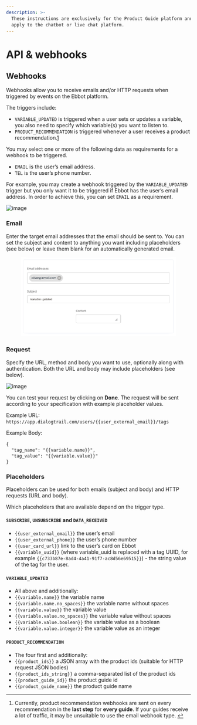 ```yaml
---
description: >-
  These instructions are exclusively for the Product Guide platform and do not
  apply to the chatbot or live chat platform.
---
```


# API & webhooks

## Webhooks <a href="#webhooks" id="webhooks"></a>

Webhooks allow you to receive emails and/or HTTP requests when triggered by events on the Ebbot platform.

The triggers include:

* `VARIABLE_UPDATED` is triggered when a user sets or updates a variable, you also need to specify which variable(s) you want to listen to.
* `PRODUCT_RECOMMENDATION` is triggered whenever a user receives a product recommendation.[1](https://docs.dialogtrail.com/pages/sdk/webhooks\_api/webhooks\_api.html#fn:1)

You may select one or more of the following data as requirements for a webhook to be triggered.

* `EMAIL` is the user’s email address.
* `TEL` is the user’s phone number.

For example, you may create a webhook triggered by the `VARIABLE_UPDATED` trigger but you only want it to be triggered if Ebbot has the user’s email address. In order to achieve this, you can set `EMAIL` as a requirement.

![image](https://user-images.githubusercontent.com/5666717/153161294-dcc30f7a-ee03-4be7-af78-73d86b86ced3.png)

### Email <a href="#email" id="email"></a>

Enter the target email addresses that the email should be sent to. You can set the subject and content to anything you want including placeholders (see below) or leave them blank for an automatically generated email.

<figure><img src="../.gitbook/assets/webhook demo image.png" alt=""><figcaption></figcaption></figure>

### Request <a href="#request" id="request"></a>

Specify the URL, method and body you want to use, optionally along with authentication. Both the URL and body may include placeholders (see below).

![image](https://user-images.githubusercontent.com/5666717/153161465-8de83566-fc22-421c-bc71-2e86a1da3dcb.png)

You can test your request by clicking on **Done**. The request will be sent according to your specification with example placeholder values.

Example URL: `https://app.dialogtrail.com/users/{{user_external_email}}/tags`

Example Body:

```
{
  "tag_name": "{{variable.name}}",
  "tag_value": "{{variable.value}}"
}
```

### Placeholders <a href="#placeholders" id="placeholders"></a>

Placeholders can be used for both emails (subject and body) and HTTP requests (URL and body).

Which placeholders that are available depend on the trigger type.

#### `SUBSCRIBE`, `UNSUBSCRIBE` and `DATA_RECEIVED` <a href="#subscribe-unsubscribe-and-data_received" id="subscribe-unsubscribe-and-data_received"></a>

* `{{user_external_email}}` the user’s email
* `{{user_external_phone}}` the user’s phone number
* `{{user_card_url}}` link to the user’s card on Ebbot
* `{{variable_uuid}}` (where variable\_uuid is replaced with a tag UUID, for example `{{c733b87e-8ad4-4a41-91f7-ac8d56e69515}}`) - the string value of the tag for the user.

#### `VARIABLE_UPDATED` <a href="#variable_updated" id="variable_updated"></a>

* All above and additionally:
* `{{variable.name}}` the variable name
* `{{variable.name.no_spaces}}` the variable name without spaces
* `{{variable.value}}` the variable value
* `{{variable.value.no_spaces}}` the variable value without spaces
* `{{variable.value.boolean}}` the variable value as a boolean
* `{{variable.value.integer}}` the variable value as an integer

#### `PRODUCT_RECOMMENDATION` <a href="#product_recommendation" id="product_recommendation"></a>

* The four first and additionally:
* `{{product_ids}}` a JSON array with the product ids (suitable for HTTP request JSON bodies)
* `{{product_ids_string}}` a comma-separated list of the product ids
* `{{product_guide_id}}` the product guide id
* `{{product_guide_name}}` the product guide name

***

1. Currently, product recommendation webhooks are sent on every recommendation in the **last step** for **every guide**. If your guides receive a lot of traffic, it may be unsuitable to use the email webhook type. [↩](https://docs.dialogtrail.com/pages/sdk/webhooks\_api/webhooks\_api.html#fnref:1)
